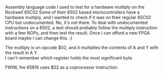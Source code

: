 Assembly language code I used to test for a hardware multiply on the Rockwell 65C02
Some of their 6502 based microcontrollers have a hardware multiply,
and I wanted to check if it was on their regular 65C02 CPU but undocumented.
No, it's not there.  To deal with undocumented instructions on a 6502,
a test should probably follow the multiply instruction with a few NOPs,
and then test the result.
Once I can afford a new FPGA board maybe I can change this.  :)

The multiply is on opcode $02, and it multiplies the contents of A and Y
with the result in A Y.  
I can't remember which register holds the most significant byte.

FWIW, the 65816 uses $02 as a coprocessor instruction.  

